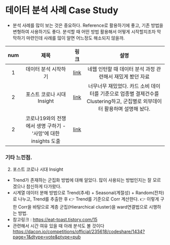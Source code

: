 # 데이터 분석 사례 Case Study 
- 분석 사례를 많이 보는 것은 중요하다. Reference로 활용하기에 좋고, 기존 방법을 변형하여 사용하기도 좋다. 분석할 때 어떤 방법 활용해서 어떻게 시작할지조차 막막하기 마련인데 사례를 많이 알면 어느정도 해소되지 않을까.

|num|제목|링크|설명|
|:---:|:---:|:---:|:---:| 
|1|데이터 분석 시작하기 |[link](https://www.slideshare.net/leoyang991/ss-90038927)|네웹 인턴할 때 데이터 분석 과정 관련해서 재밌게 봤던 자료|
|2|포스트 코로나 시대 Insight|[link](https://dacon.io/competitions/official/235618/codeshare/1448)|너무너무 재밌었다. 카드 소비 데이터를 기준으로 업종별 결제건수를 Clustering하고, 군집별로 외부데이터 활용하며 설명해 놨다. |
|2|코로나19와의 전쟁에서 생명 구하기 - '사망'에 대한 insights 도출|[link](https://dacon.io/codeshare/949)||

### 기타 느낀점.
2. 포스트 코로나 시대 Insight  
- Trend가 존재하는 군집화 방법에 대해 알았다. 많이 사용되는 방법인지는 잘 모르겠으나 참신하게 다가왔다.
- 시계열 데이터 분해 방법으로 Trend(추세) + Seasonal(계절성) + Random(잔차) 로 나누고, Trend를 추출한 후 :point_right: Trend를 기준으로 Corr 계산한다.  :point_right: 이렇게 구한 Corr을 바탕으로  계층 군집(Hierarchical cluster)을 ward연결법으로 시행하는 방법.
- 참고링크 : https://eat-toast.tistory.com/15
- 관련해서 시간 여유 있을 때 아래 분석도 볼 것이다
https://dacon.io/competitions/official/235618/codeshare/1434?page=1&dtype=vote&ptype=pub


